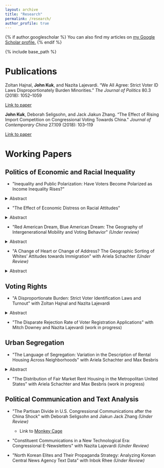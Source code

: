 ```yaml
---
layout: archive
title: "Research"
permalink: /research/
author_profile: true
---
```


{% if author.googlescholar %}
  You can also find my articles on <u><a href="{{author.googlescholar}}">my Google Scholar profile</a>.</u>
{% endif %}

<!-- Global site tag (gtag.js) - Google Analytics -->
<script async src="https://www.googletagmanager.com/gtag/js?id=UA-123521501-1"></script>
<script>
  window.dataLayer = window.dataLayer || [];
  function gtag(){dataLayer.push(arguments);}
  gtag('js', new Date());

  gtag('config', 'UA-123521501-1');
</script>


{% include base_path %}

Publications
======
Zoltan Hajnal, **John Kuk**, and Nazita Lajevardi. “We All Agree: Strict Voter ID Laws Disproportionately Burden Minorities.” *The Journal of Politics* 80.3 (2018): 1052–1059

[Link to paper](https://www.journals.uchicago.edu/doi/abs/10.1086/696617)

**John Kuk**, Deborah Seligsohn, and Jack Jiakun Zhang. “The Effect of Rising Import Competition on Congressional Voting Towards China." *Journal of Contemporary China* 27.109 (2018): 103–119

[Link to paper](https://www.tandfonline.com/doi/abs/10.1080/10670564.2017.1363024)




Working Papers
=======

## Politics of Economic and Racial Inequality 


- "Inequality and Public Polarization: Have Voters Become Polarized as Income Inequality Rises?"

<details>       <summary>Abstract</summary>
<p>
Have voters become polarized as income inequality has risen? To better understand polarization among the public and its relationship with inequality, I estimate voters’ ideology in two dimensions from 1980 to 2012 with a two-dimensional item response theory (IRT) model. The IRT model shows that the degree of polarization in economic policy preferences has not increased since 1980, but rather that polarization on racial and social issues has increased. The views on racial and social issues are largely driven by racial resentment. The degree of polariza- tion on social issues and on inequality levels are as highly correlated as the degree of correlation between polarization among elected officials and inequality. These results suggest that the link between inequality and polarization in Congress is voters’ polarization on non-economic issues, and not redistributive preferences.
 </p>
  </details>


- "The Effect of Economic Distress on Racial Attitudes"

<details><summary>Abstract</summary>
<p>
The 2016 US presidential election and the rise of populism around the world has engendered a scholarly debate as to whether this rise is due to economic anxiety or cultural threat. While we have growing research favoring the racism argument, fundamental questions remain unanswered. Why has racism become a decisive factor in recent elections? Are there contextual factors that render racism more salient in the contemporary political landscape? In this paper, I explore the impact of economic anxiety on racism and develop a theory to explain how economic anxiety induces an individual’s racism. Individuals whose living standards have stagnated over time and thus fear losing their socioeconomic status are likely to develop stronger in-group solidarity and out-group derogation. Whites counteract economic threats by developing stronger in-group versus out-group identity. I test this theory in two different empirical settings. First, using local Chinese import exposure as an instrument to capture local economic disruption, I measure how an unexpected shock to the local economy engenders a higher level of racial resentment. Second, I run a survey experiment by priming respondents to think about financially stressful situations. Respondents primed with economic anxiety showed a higher level of racial resentment and ethnocentrism.
</p>
</details>

- "Red American Dream, Blue American Dream: The Geography of Intergenerational Mobility and Voting Behavior" *(Under review)*

<details><summary>Abstract</summary>
<p>
What happens to voters’ hearts and minds when the reality of the American Dream is shifting? The United States has long been called the “Land of Opportunity” with its high levels of social mobility long considered to be the bedrock of American exceptionalism. However, recent research on intergenerational mobility has found large geographical differences within the United States. In this article, I develop a theory explaining why the level of intergenerational mobility in voters’ neighborhoods is correlated with voting behavior. I show that county level-measured mobility is positively correlated with Republican vote share and the individual probability of voting Republican. This article also provides an explanation why poor voters support Republican candidates. Low-income voters vote Republican in the presence of the prospect that hard work will offer them an opportunity to succeed. Low-income voters’ likelihood of voting Republican is more strongly correlated with intergenerational mobility than middle- and high-income voters.
 </p>
</details>


- "A Change of Heart or Change of Address? The Geographic Sorting of Whites’ Attitudes towards Immigration" with Ariela Schachter *(Under Review)*

<details><summary>Abstract</summary>
<p>
Do White Americans change their attitudes when immigrants move into their communities? Evidence from public opinion research remains mixed; finding support for both threat and contact effects, and inferring causality from cross-sectional data. Drawing from research on White flight, we instead propose a geographic sorting model: White Americans who are predisposed to dislike immigration are more likely to leave communities with growing immigrant populations and move to places with fewer immigrants. In the long run, Whites with liberal immigration attitudes remain in places with large immigrant populations, while those with more conservative attitudes move away. We offer evidence supporting the sorting model using geocoded panel data from the General Social Survey (2008-2010). The results suggest White Americans’ residential mobility may be a key mechanism linking local immigrant population size and public opinion on immigration
</p>
</details>


## Voting Rights
- "A Disproportionate Burden: Strict Voter Identification Laws and Turnout" with Zoltan Hajnal and Nazita Lajevardi

<details><summary>Abstract</summary>
<p>
Critics of strict photo identification laws claim that they impose a disproportionate burden on minority voters.  Yet, empirical studies assessing the impact of these laws on minority turnout have reached decidedly mixed results. This article offers a more rigorous test that will help advance the empirical literature and contribute to the legal debate in three ways: we focus on recent elections with a broad set of strict photo ID laws in place, rely on official turnout data rather than surveys, and employ a research design that assesses change over time using a difference-in-difference approach to alleviate the inference problems that plague most existing studies. We use aggregate county turnout data from 2012 to 2016 and find that the racial gap in turnout between more diverse and less diverse counties grew more in states enacting new strict photo ID laws than it did elsewhere.  Strict voter ID laws appear to discriminate.   
</p>
</details>


- "The Disparate Rejection Rate of Voter Registration Applications" with Mitch Downey and Nazita Lajevardi (work in progress)


## Urban Segregation

- "The Language of Segregation: Variation in the Description of Rental Housing Across Neighborhoods" with Ariela Schachter and Max Besbris

<details><summary>Abstract</summary>
<p>
A growing number of residents in metropolitan America live in rental housing and are
increasingly searching for housing online. To better understand their housing search and
selection processes, which contribute to persistent residential segregation, we focus on the
information environment of the online rental market. We posit that information asymmetries in
the online rental market correspond with neighborhood racial composition and socioeconomic
status, and can operate to either magnify or reduce existing segregation by influencing the
housing searches of prospective renters. We use conventional OLS regression and computational
text analysis techniques to test the hypothesis that the language in—and thus information
provided by—online rental housing advertisements varies depending on the racial/ethnic and socioeconomic characteristics of neighborhoods. We find marked, consistent, and significant
differences in the ways rental units are advertised across neighborhoods in terms of both the
overall amount of information provided and differences in content. These systematic information
asymmetries draw attention away from conventional explanations of persistent segregation like
discrimination and individual preferences. Rather, our results reveal how variance in information
on available housing, and the language used in advertisements, may contribute to and reflect how
neighborhoods form reputations as appropriate places for particular racial/ethnic groups. By
collecting and analyzing a novel data set on the rental market, we also make a methodological
contribution, revealing the efficacy of data collected online and computational social science
methods for understanding urban processes.
</p>
</details>


- "The Distribution of Fair Market Rent Housing in the Metropolitan United States" with Ariela Schachter and Max Besbris (work in progress)

## Political Communication and Text Analysis

- "The Partisan Divide in U.S. Congressional Communications after the China Shock" with Deborah Seligsohn and Jiakun Jack Zhang *(Under Review)*
  - Link to [Monkey Cage](https://www.washingtonpost.com/news/monkey-cage/wp/2018/08/07/why-republicans-dont-push-back-on-trumps-china-tariffs-in-one-map/?utm_term=.381c8ba32608)

- "Constituent Communications in a New Technological Era: Congressional E-Newsletters" with Nazita Lajevardi *(Under Review)*

- "North Korean Elites and Their Propaganda Strategy: Analyzing Korean Central News Agency Text Data" with Inbok Rhee *(Under Review)*
